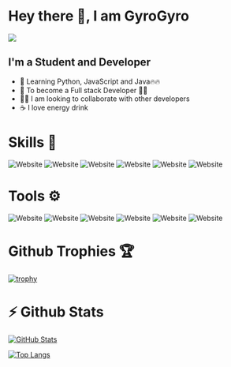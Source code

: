 <h1>Hey there 👋, I am GyroGyro</h1>

![](https://dcbadge.vercel.app/api/shield/375754598427918338?compact=true)

<h2>I'm a Student and Developer</h2>

- 🏫 Learning Python, JavaScript and Java🔥🔥
- 🥅 To become a Full stack Developer 👩‍💻
- 👯‍♂️ I am looking to collaborate with other developers
- ☕ I love energy drink

<h1>Skills 🚀</h1> 

![Website](https://img.shields.io/badge/python-%233776AB.svg?&style=for-the-badge&logo=python&logoColor=white)
![Website](https://img.shields.io/badge/java-%235382a1.svg?&style=for-the-badge&logo=java&logoColor=white)
![Website](https://img.shields.io/badge/javascript-%23F0DB4F.svg?&style=for-the-badge&logo=javascript&logoColor=white)
![Website](https://img.shields.io/badge/MySQL-%2300758F.svg?&style=for-the-badge&logo=mysql&logoColor=white)
![Website](https://img.shields.io/badge/html5%20-%23E34F26.svg?&style=for-the-badge&logo=html5&logoColor=white)
![Website](https://img.shields.io/badge/css3%20-%231572B6.svg?&style=for-the-badge&logo=css3&logoColor=white)


<h1>Tools ⚙</h1>

![Website](https://img.shields.io/badge/Linux-%23FCC624.svg?&style=for-the-badge&logo=linux&logoColor=black)
![Website](https://img.shields.io/badge/GIT-%23F05032.svg?&style=for-the-badge&logo=git&logoColor=white)
![Website](https://img.shields.io/badge/GITHUB-%23181717.svg?&style=for-the-badge&logo=github&logoColor=white)
![Website](https://img.shields.io/badge/PyCharm-%23000000.svg?&style=for-the-badge&logo=pycharm&logoColor=white)
![Website](https://img.shields.io/badge/Eclipse-%232C2255.svg?&style=for-the-badge&logo=eclipse&logoColor=white)
![Website](https://img.shields.io/badge/VS--CODE-%23007ACC.svg?&style=for-the-badge&logo=visual-studio-code&logoColor=white)

<h1>Github Trophies 🏆</h1>

[![trophy](https://github-profile-trophy.vercel.app/?username=GyroGyro&theme=dracula&margin-w=15&margin-h=15&title=Commit,Followers,Issues,Joined2020&row=1&no-frame=true)](https://github.com/GyroGyro)

<h1>⚡ Github Stats</h1>

[![GitHub Stats](https://github-readme-stats.vercel.app/api?username=GyroGyro&layout=compact&count_private=true&show_icons=true&hide_border=true&theme=dracula)](https://github.com/GyroGyro/)

[![Top Langs](https://github-readme-stats.vercel.app/api/top-langs/?username=GyroGyro&langs_count=6&theme=dracula&hide_border=true)](https://github.com/GyroGyro/)
